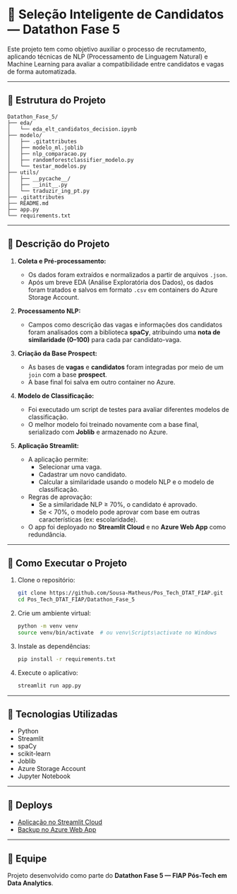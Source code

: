 # 🧠 Seleção Inteligente de Candidatos — Datathon Fase 5

Este projeto tem como objetivo auxiliar o processo de recrutamento, aplicando técnicas de NLP (Processamento de Linguagem Natural) e Machine Learning para avaliar a compatibilidade entre candidatos e vagas de forma automatizada.

---

## 📁 Estrutura do Projeto

```plaintext
Datathon_Fase_5/
├── eda/
│   └── eda_elt_candidatos_decision.ipynb
├── modelo/
│   ├── .gitattributes
│   ├── modelo_ml.joblib
│   ├── nlp_comparacao.py
│   ├── randomforestclassifier_modelo.py
│   └── testar_modelos.py
├── utils/
│   ├── __pycache__/
│   ├── __init__.py
│   └── traduzir_ing_pt.py
├── .gitattributes
├── README.md
├── app.py
└── requirements.txt
```

---

## 🧪 Descrição do Projeto

1. **Coleta e Pré-processamento:**
   - Os dados foram extraídos e normalizados a partir de arquivos `.json`.
   - Após um breve EDA (Análise Exploratória dos Dados), os dados foram tratados e salvos em formato `.csv` em containers do Azure Storage Account.

2. **Processamento NLP:**
   - Campos como descrição das vagas e informações dos candidatos foram analisados com a biblioteca **spaCy**, atribuindo uma **nota de similaridade (0–100)** para cada par candidato-vaga.

3. **Criação da Base Prospect:**
   - As bases de **vagas** e **candidatos** foram integradas por meio de um `join` com a base **prospect**.
   - A base final foi salva em outro container no Azure.

4. **Modelo de Classificação:**
   - Foi executado um script de testes para avaliar diferentes modelos de classificação.
   - O melhor modelo foi treinado novamente com a base final, serializado com **Joblib** e armazenado no Azure.

5. **Aplicação Streamlit:**
   - A aplicação permite:
     - Selecionar uma vaga.
     - Cadastrar um novo candidato.
     - Calcular a similaridade usando o modelo NLP e o modelo de classificação.
   - Regras de aprovação:
     - Se a similaridade NLP ≥ 70%, o candidato é aprovado.
     - Se < 70%, o modelo pode aprovar com base em outras características (ex: escolaridade).
   - O app foi deployado no **Streamlit Cloud** e no **Azure Web App** como redundância.

---

## 🚀 Como Executar o Projeto

1. Clone o repositório:
   ```bash
   git clone https://github.com/Sousa-Matheus/Pos_Tech_DTAT_FIAP.git
   cd Pos_Tech_DTAT_FIAP/Datathon_Fase_5
   ```

2. Crie um ambiente virtual:
   ```bash
   python -m venv venv
   source venv/bin/activate  # ou venv\Scripts\activate no Windows
   ```

3. Instale as dependências:
   ```bash
   pip install -r requirements.txt
   ```

4. Execute o aplicativo:
   ```bash
   streamlit run app.py
   ```

---

## 🧠 Tecnologias Utilizadas

- Python
- Streamlit
- spaCy
- scikit-learn
- Joblib
- Azure Storage Account
- Jupyter Notebook

---

## 🔗 Deploys

- [Aplicação no Streamlit Cloud](https://postechdtatfiap-abbh2oubxjfxpukg4sprz7.streamlit.app/)
- [Backup no Azure Web App](https://decision-app-agcncecka7gvgdep.eastus2-01.azurewebsites.net/)

---

## 👥 Equipe

Projeto desenvolvido como parte do **Datathon Fase 5 — FIAP Pós-Tech em Data Analytics**.
